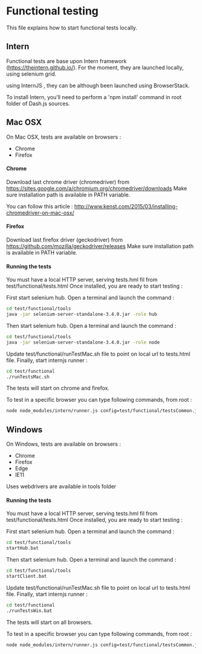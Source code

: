 # Functional testing

This file explains how to start functional tests locally.

## Intern

Functional tests are base upon Intern framework (https://theintern.github.io/).
For the moment, they are launched locally, using selenium grid. 

using InternJS , they can be although been launched using BrowserStack.

To install Intern, you'll need to perform a 'npm install' command in root folder of Dash.js sources.

## Mac OSX

On Mac OSX, tests are available on browsers : 

- Chrome
- Firefox

#### Chrome

Download last chrome driver (chromedriver) from https://sites.google.com/a/chromium.org/chromedriver/downloads
Make sure installation path is available in PATH variable.

You can follow this article : http://www.kenst.com/2015/03/installing-chromedriver-on-mac-osx/

#### Firefox

Download last firefox driver (geckodriver) from https://github.com/mozilla/geckodriver/releases
Make sure installation path is available in PATH variable.

#### Running the tests

You must have a local HTTP server, serving tests.hml fil from test/functional/tests.html
Once installed, you are ready to start testing : 

First start selenium hub.
Open a terminal and launch the command :

```sh
cd test/functional/tools
java -jar selenium-server-standalone-3.4.0.jar -role hub
```

Then start selenium hub. 
Open a terminal and launch the command : 

```sh
cd test/functional/tools
java -jar selenium-server-standalone-3.4.0.jar -role node
```

Update test/functional/runTestMac.sh file to point on local url to tests.html file.
Finally, start internjs runner :
```sh
cd test/functional
./runTestsMac.sh
```

The tests will start on chrome and firefox.

To test in a specific browser you can type following commands, from root : 
```sh
node node_modules/intern/runner.js config=test/functional/testsCommon.js os=mac browsers=firefox|chrome url='URL of tests.html file'
```

## Windows

On Windows, tests are available on browsers : 

- Chrome
- Firefox
- Edge
- IE11

Uses webdrivers are available in tools folder

#### Running the tests

You must have a local HTTP server, serving tests.hml fil from test/functional/tests.html
Once installed, you are ready to start testing : 

First start selenium hub.
Open a terminal and launch the command :

```sh
cd test/functional/tools
startHub.bat
```

Then start selenium hub. 
Open a terminal and launch the command : 

```sh
cd test/functional/tools
startClient.bat
```

Update test/functional/runTestMac.sh file to point on local url to tests.html file.
Finally, start internjs runner :
```sh
cd test/functional
./runTestsWin.bat
```

The tests will start on all browsers.

To test in a specific browser you can type following commands, from root : 
```sh
node node_modules/intern/runner.js config=test/functional/testsCommon.js os=windows browsers=firefox|chrome|edge|ie url='URL of tests.html file'
```